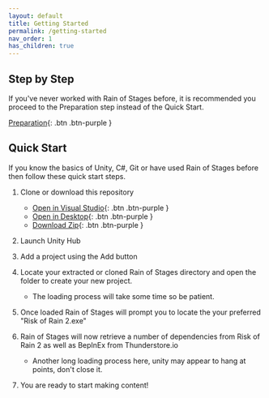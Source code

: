 ```yaml
---
layout: default
title: Getting Started
permalink: /getting-started
nav_order: 1
has_children: true
---
```

## Step by Step

If you've never worked with Rain of Stages before, it is recommended you proceed to the Preparation step instead of the Quick Start.

[Preparation](./Preparation){: .btn .btn-purple }


## Quick Start
 If you know the basics of Unity, C#, Git or have used Rain of Stages before then follow these quick start steps.
 1. Clone or download this repository 
	* [Open in Visual Studio](git-client://clone?repo=https://github.com/PassivePicasso/Rain-of-Stages){: .btn .btn-purple }
	* [Open in Desktop](github-windows://openRepo/https://github.com/PassivePicasso/Rain-of-Stages){: .btn .btn-purple }
	* [Download Zip](https://github.com/PassivePicasso/Rain-of-Stages/archive/master.zip){: .btn .btn-purple }
 	  
 1. Launch Unity Hub
 1. Add a project using the Add button
 1. Locate your extracted or cloned Rain of Stages directory and open the folder to create your new project.
     * The loading process will take some time so be patient.
 1. Once loaded Rain of Stages will prompt you to locate the your preferred "Risk of Rain 2.exe" 
 1. Rain of Stages will now retrieve a number of dependencies from Risk of Rain 2 as well as BepInEx from Thunderstore.io
     * Another long loading process here, unity may appear to hang at points, don't close it.
 1. You are ready to start making content!

